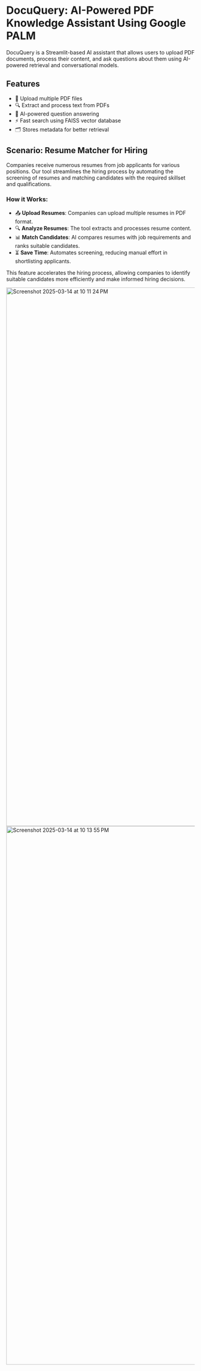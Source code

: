 # DocuQuery: AI-Powered PDF Knowledge Assistant Using Google PALM

DocuQuery is a Streamlit-based AI assistant that allows users to upload PDF documents, process their content, and ask questions about them using AI-powered retrieval and conversational models.  

## Features  
- 📄 Upload multiple PDF files  
- 🔍 Extract and process text from PDFs  
- 🧠 AI-powered question answering  
- ⚡ Fast search using FAISS vector database  
- 🗂️ Stores metadata for better retrieval  

## Scenario: Resume Matcher for Hiring  

Companies receive numerous resumes from job applicants for various positions. Our tool streamlines the hiring process by automating the screening of resumes and matching candidates with the required skillset and qualifications.  

### How it Works:  
- 📤 **Upload Resumes**: Companies can upload multiple resumes in PDF format.  
- 🔍 **Analyze Resumes**: The tool extracts and processes resume content.  
- 📊 **Match Candidates**: AI compares resumes with job requirements and ranks suitable candidates.  
- ⏳ **Save Time**: Automates screening, reducing manual effort in shortlisting applicants.  

This feature accelerates the hiring process, allowing companies to identify suitable candidates more efficiently and make informed hiring decisions.  

<img width="1440" alt="Screenshot 2025-03-14 at 10 11 24 PM" src="https://github.com/user-attachments/assets/e4985bd4-cbff-4432-9a38-58377ce00fe6" />

<img width="1440" alt="Screenshot 2025-03-14 at 10 13 55 PM" src="https://github.com/user-attachments/assets/cbba0a04-d01d-4f46-9f24-b4dc5c380170" />


